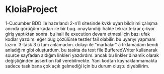 # KloiaProject
1-Cucumber BDD ile hazırlandı
2-n11 sitesinde kvkk uyarı bildirimi çalışma anında görüğüm kadarı ile bir bug. onaylandığı halde tekrar tekrar çıkyor giriş yaptıktan sonra.
  bu hali ile execution devam etmesi için bazı ufak kodlar yazdım. eğer bug çözülürse testler fail olabilir. bu uyarıyı yapmam lazım.
3-task 3 ü tam anlamadım. dolayı ile "markalar" a tıklamadam kendi anladığım gibi oluşturdum.
  bu taskta da text file BufferedWriter kullanarak source sayfadan aldığım linkleri yazdırdım. ancak bu linkler dinamik olarak değiştiğinden
  assertion fail verebilmekte. Yani kodtan kaynaklanmamakta sadece task bana çok açık gelmediği için bu durum oluştu diyebilirim.
